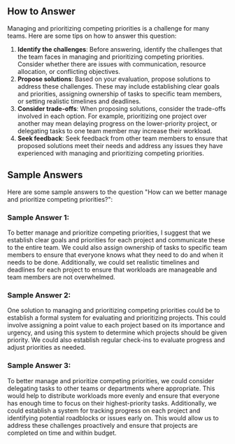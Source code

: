 

How to Answer
-------------

Managing and prioritizing competing priorities is a challenge for many teams. Here are some tips on how to answer this question:

1. **Identify the challenges**: Before answering, identify the challenges that the team faces in managing and prioritizing competing priorities. Consider whether there are issues with communication, resource allocation, or conflicting objectives.
2. **Propose solutions**: Based on your evaluation, propose solutions to address these challenges. These may include establishing clear goals and priorities, assigning ownership of tasks to specific team members, or setting realistic timelines and deadlines.
3. **Consider trade-offs**: When proposing solutions, consider the trade-offs involved in each option. For example, prioritizing one project over another may mean delaying progress on the lower-priority project, or delegating tasks to one team member may increase their workload.
4. **Seek feedback**: Seek feedback from other team members to ensure that proposed solutions meet their needs and address any issues they have experienced with managing and prioritizing competing priorities.

Sample Answers
--------------

Here are some sample answers to the question "How can we better manage and prioritize competing priorities?":

### Sample Answer 1:

To better manage and prioritize competing priorities, I suggest that we establish clear goals and priorities for each project and communicate these to the entire team. We could also assign ownership of tasks to specific team members to ensure that everyone knows what they need to do and when it needs to be done. Additionally, we could set realistic timelines and deadlines for each project to ensure that workloads are manageable and team members are not overwhelmed.

### Sample Answer 2:

One solution to managing and prioritizing competing priorities could be to establish a formal system for evaluating and prioritizing projects. This could involve assigning a point value to each project based on its importance and urgency, and using this system to determine which projects should be given priority. We could also establish regular check-ins to evaluate progress and adjust priorities as needed.

### Sample Answer 3:

To better manage and prioritize competing priorities, we could consider delegating tasks to other teams or departments where appropriate. This would help to distribute workloads more evenly and ensure that everyone has enough time to focus on their highest-priority tasks. Additionally, we could establish a system for tracking progress on each project and identifying potential roadblocks or issues early on. This would allow us to address these challenges proactively and ensure that projects are completed on time and within budget.
